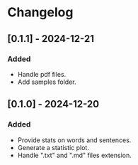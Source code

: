 # Changelog

## [0.1.1] - 2024-12-21
### Added
- Handle pdf files.
- Add samples folder.

## [0.1.0] - 2024-12-20
### Added
- Provide stats on words and sentences.
- Generate a statistic plot.
- Handle ".txt" and ".md" files extension.